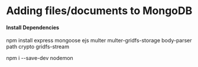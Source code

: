 # Adding files/documents to MongoDB

#### Install Dependencies

npm install express mongoose ejs multer multer-gridfs-storage body-parser path crypto gridfs-stream

npm i --save-dev nodemon
